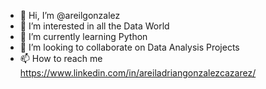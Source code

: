 - 👋 Hi, I’m @areilgonzalez
- 👀 I’m interested in all the Data World
- 🌱 I’m currently learning Python
- 💞️ I’m looking to collaborate on Data Analysis Projects
- 📫 How to reach me https://www.linkedin.com/in/areiladriangonzalezcazarez/

<!---
areilgonzalez/areilgonzalez is a ✨ special ✨ repository because its `README.md` (this file) appears on your GitHub profile.
You can click the Preview link to take a look at your changes.
--->

